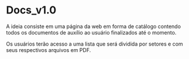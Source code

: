 # Docs_v1.0
A ideia consiste em uma página da web em forma de catálogo contendo todos os documentos de auxílio ao usuário finalizados até o momento.  

Os usuários terão acesso a uma lista que será dividida por setores e com seus respectivos arquivos em PDF.
